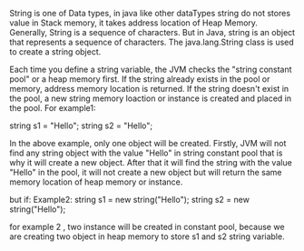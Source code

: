 String is one of Data types, in java like other dataTypes string do not stores value in Stack memory, it takes address location of Heap Memory.
Generally, String is a sequence of characters. But in Java, string is an object that represents a sequence of characters. The java.lang.String class is used to create a string object.

Each time you define a string variable, the JVM checks the "string constant pool" or a heap memory first. If the string already exists in the pool or memory, address memory location is returned. If the string doesn't exist in the pool, a new string memory loaction or instance is created and placed in the pool. For example1:

string s1 = "Hello";
string s2 = "Hello";

In the above example, only one object will be created. Firstly, JVM will not find any string object with the value "Hello" in string constant pool that is why it will create a new object. After that it will find the string with the value "Hello" in the pool, it will not create a new object but will return the same memory location of heap memory or instance.

but if:
Example2:
string s1 = new string("Hello");
string s2 = new string("Hello");

for example 2 , two instance will be created in constant pool, because we are creating two object in heap memory to store s1 and s2 string variable.